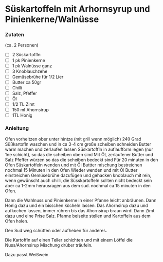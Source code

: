 # Süskartoffeln mit Arhornsyrup und Pinienkerne/Walnüsse

### Zutaten
(ca. 2 Personen)

- [ ] 2 Süskartoffln 
- [ ] 1 pk Pinienkerne
- [ ] 1 pk Walnüsse ganz
- [ ] 3 Knoblauchzehe
- [ ] Gemüsebrühe für 1/2 Lier
- [ ] Butter ca 50gr
- [ ] Chilli
- [ ] Salz, Pfeffer
- [ ] Öl
- [ ] 1/2 TL Zimt
- [ ] 150 ml Ahornsirup
- [ ] 1TL Honig

### Anleitung
Ofen vorheitzen ober unter hintze (mit grill wenn möglich) 240 Grad
Süßkartofln waschen und in ca 3-4 cm große scheiben schneiden
Butter warm machen und zerlaufen lassen
Süskartoffln in auflaufform legen (nur 1ne schicht), so das die scheiben oben sind
Mit Öl, zerlaufener Butter und Salz Pfeffer würzen so das die scheiben bedeckt sind
Für 20 minuten in den Ofen
Süskartoffeln wenden und mit Öl Buttter mischung bestreichen
nochmal 15 Minuten in den Ofen
Wieder wenden und mit Öl Butter einstreichen
Gemüsebrühe dazufügen und gehacken knoblauch mit rein, wenn gewünscht auch chilli, die Süsskartoffeln sollten nicht bedeckt sein aber ca 1-2mm herausragen aus dem sud.
nochmal ca 15 minuten in den Ofen.

Dann die Wahlnuss und Pinienkerne in einer Pfanne leicht anbräunen. Dann Honig dazu und ein bisschen köcheln lassen. Das Ahornsirup dazu und aufkochen lassen, immer rühren bis das Ahornsirup braun wird. Dann Zimt dazu und eine Prise Salz. Pfanne beiseite stellen und Kartoffeln aus dem Ofen holen.

Den Sud weg schütten oder aufheben für anderes.

Die Kartoffln auf einen Teller schichten und mit einem Löffel die Nuss/Ahornsirup Mischung drüber träufeln.

Dazu passt Weißwein.

